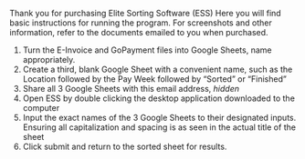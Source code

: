 Thank you for purchasing Elite Sorting Software (ESS)
Here you will find basic instructions for running the program. For screenshots and other information, refer to the documents emailed to you when purchased.
1. Turn the E-Invoice and GoPayment files into Google Sheets, name appropriately.
2. Create a third, blank Google Sheet with a convenient name, such as the Location 
followed by the Pay Week followed by “Sorted” or “Finished”
3. Share all 3 Google Sheets with this email address, *hidden*
4. Open ESS by double clicking the desktop application downloaded to the computer
5. Input the exact names of the 3 Google Sheets to their designated inputs. Ensuring all capitalization and spacing is as seen in the actual title of the sheet
6. Click submit and return to the sorted sheet for results.
